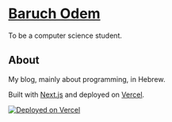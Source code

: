 # [Baruch Odem](https://baruchiro.online/)

To be a computer science student.

## About

My blog, mainly about programming, in Hebrew.

Built with [Next.js](https://nextjs.org/) and deployed on [Vercel](https://vercel.com/).

[![Deployed on Vercel](https://vercel.com/button)](https://baruchiro.online/)
